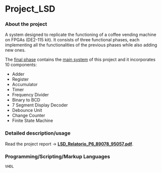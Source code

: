 # Project_LSD

### About the project 
A system designed to replicate the functioning of a coffee vending machine on FPGAs (DE2-115 kit). 
It consists of three functional phases, each implementing all the functionalities of the previous phases while also adding new ones. 

The [final phase](Fase_III) contains the [main system](Fase_III/Maquina_Fase_III.vhd) of this project and it incorporates 10 components:
<ul>
  <li>Adder</li>
  <li>Register</li>
  <li>Accumulator</li>
  <li>Timer</li>
  <li>Frequency Divider</li>
  <li>Binary to BCD</li>
  <li>7 Segment Display Decoder </li>
  <li>Debounce Unit</li>
  <li>Change Counter</li>
  <li>Finite State Machine</li>  
</ul>

### Detailed description/usage 
Read the project report -> [**LSD_Relatorio_P6_89078_95057.pdf**](LSD_Relatorio_P6_89078_95057.pdf).

### Programming/Scripting/Markup Languages
`VHDL`

